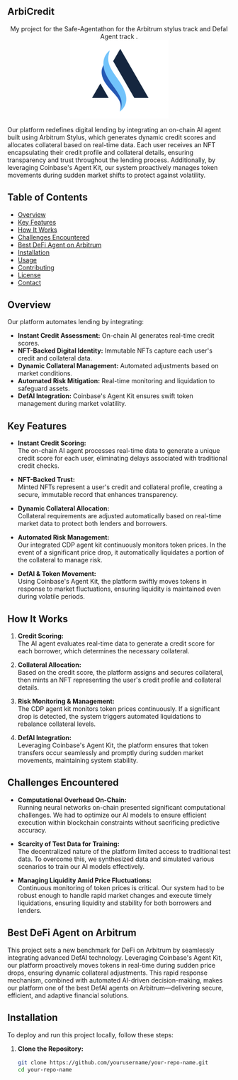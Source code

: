 ## ArbiCredit 


<center>My project for the Safe-Agentathon for the Arbitrum stylus track and DefaI Agent track . </center>

<center><img src='./images/2.png'></center>

Our platform redefines digital lending by integrating an on-chain AI agent built using Arbitrum Stylus, which generates dynamic credit scores and allocates collateral based on real-time data. Each user receives an NFT encapsulating their credit profile and collateral details, ensuring transparency and trust throughout the lending process. Additionally, by leveraging Coinbase's Agent Kit, our system proactively manages token movements during sudden market shifts to protect against volatility.

## Table of Contents

- [Overview](#overview)
- [Key Features](#key-features)
- [How It Works](#how-it-works)
- [Challenges Encountered](#challenges-encountered)
- [Best DeFi Agent on Arbitrum](#best-defi-agent-on-arbitrum)
- [Installation](#installation)
- [Usage](#usage)
- [Contributing](#contributing)
- [License](#license)
- [Contact](#contact)

## Overview

Our platform automates lending by integrating:
- **Instant Credit Assessment:** On-chain AI generates real-time credit scores.
- **NFT-Backed Digital Identity:** Immutable NFTs capture each user's credit and collateral data.
- **Dynamic Collateral Management:** Automated adjustments based on market conditions.
- **Automated Risk Mitigation:** Real-time monitoring and liquidation to safeguard assets.
- **DefAI Integration:** Coinbase's Agent Kit ensures swift token management during market volatility.

## Key Features

- **Instant Credit Scoring:**  
  The on-chain AI agent processes real-time data to generate a unique credit score for each user, eliminating delays associated with traditional credit checks.

- **NFT-Backed Trust:**  
  Minted NFTs represent a user's credit and collateral profile, creating a secure, immutable record that enhances transparency.

- **Dynamic Collateral Allocation:**  
  Collateral requirements are adjusted automatically based on real-time market data to protect both lenders and borrowers.

- **Automated Risk Management:**  
  Our integrated CDP agent kit continuously monitors token prices. In the event of a significant price drop, it automatically liquidates a portion of the collateral to manage risk.

- **DefAI & Token Movement:**  
  Using Coinbase's Agent Kit, the platform swiftly moves tokens in response to market fluctuations, ensuring liquidity is maintained even during volatile periods.

## How It Works

1. **Credit Scoring:**  
   The AI agent evaluates real-time data to generate a credit score for each borrower, which determines the necessary collateral.

2. **Collateral Allocation:**  
   Based on the credit score, the platform assigns and secures collateral, then mints an NFT representing the user's credit profile and collateral details.

3. **Risk Monitoring & Management:**  
   The CDP agent kit monitors token prices continuously. If a significant drop is detected, the system triggers automated liquidations to rebalance collateral levels.

4. **DefAI Integration:**  
   Leveraging Coinbase's Agent Kit, the platform ensures that token transfers occur seamlessly and promptly during sudden market movements, maintaining system stability.

## Challenges Encountered

- **Computational Overhead On-Chain:**  
  Running neural networks on-chain presented significant computational challenges. We had to optimize our AI models to ensure efficient execution within blockchain constraints without sacrificing predictive accuracy.

- **Scarcity of Test Data for Training:**  
  The decentralized nature of the platform limited access to traditional test data. To overcome this, we synthesized data and simulated various scenarios to train our AI models effectively.

- **Managing Liquidity Amid Price Fluctuations:**  
  Continuous monitoring of token prices is critical. Our system had to be robust enough to handle rapid market changes and execute timely liquidations, ensuring liquidity and stability for both borrowers and lenders.

## Best DeFi Agent on Arbitrum

This project sets a new benchmark for DeFi on Arbitrum by seamlessly integrating advanced DefAI technology. Leveraging Coinbase's Agent Kit, our platform proactively moves tokens in real-time during sudden price drops, ensuring dynamic collateral adjustments. This rapid response mechanism, combined with automated AI-driven decision-making, makes our platform one of the best DefAI agents on Arbitrum—delivering secure, efficient, and adaptive financial solutions.

## Installation

To deploy and run this project locally, follow these steps:

1. **Clone the Repository:**
   ```bash
   git clone https://github.com/yourusername/your-repo-name.git
   cd your-repo-name
